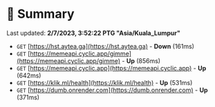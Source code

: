 # 📖 Summary
Last updated: **2/7/2023, 3:52:22 PTG "Asia/Kuala_Lumpur"**

- `GET` [https://hst.aytea.ga](https://hst.aytea.ga) - **Down** (161ms)
- `GET` [https://memeapi.cyclic.app/gimme](https://memeapi.cyclic.app/gimme) - **Up** (856ms)
- `GET` [https://memeapi.cyclic.app](https://memeapi.cyclic.app) - **Up** (642ms)
- `GET` [https://klik.ml/health](https://klik.ml/health) - **Up** (531ms)
- `GET` [https://dumb.onrender.com](https://dumb.onrender.com) - **Up** (371ms)
